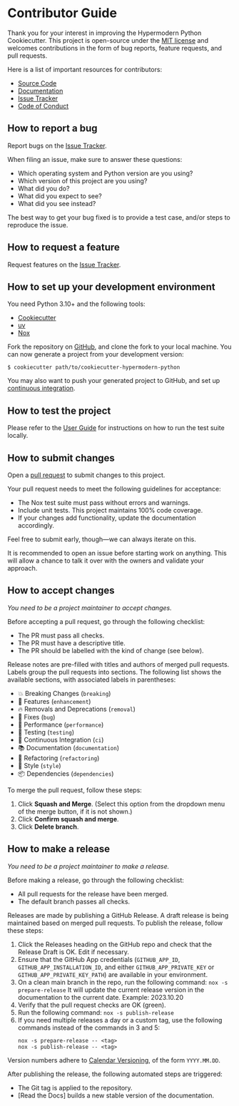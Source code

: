 # Contributor Guide

Thank you for your interest in improving the Hypermodern Python Cookiecutter.
This project is open-source under the [MIT license] and
welcomes contributions in the form of bug reports, feature requests, and pull requests.

Here is a list of important resources for contributors:

- [Source Code]
- [Documentation]
- [Issue Tracker]
- [Code of Conduct]

## How to report a bug

Report bugs on the [Issue Tracker].

When filing an issue, make sure to answer these questions:

- Which operating system and Python version are you using?
- Which version of this project are you using?
- What did you do?
- What did you expect to see?
- What did you see instead?

The best way to get your bug fixed is to provide a test case,
and/or steps to reproduce the issue.

## How to request a feature

Request features on the [Issue Tracker].

## How to set up your development environment

You need Python 3.10+ and the following tools:

- [Cookiecutter]
- [uv]
- [Nox]

Fork the repository on [GitHub],
and clone the fork to your local machine. You can now generate a project
from your development version:

```console
$ cookiecutter path/to/cookiecutter-hypermodern-python
```

You may also want to push your generated project to GitHub,
and set up [continuous integration].

## How to test the project

Please refer to the [User Guide]
for instructions on how to run the test suite locally.

## How to submit changes

Open a [pull request] to submit changes to this project.

Your pull request needs to meet the following guidelines for acceptance:

- The Nox test suite must pass without errors and warnings.
- Include unit tests. This project maintains 100% code coverage.
- If your changes add functionality, update the documentation accordingly.

Feel free to submit early, though—we can always iterate on this.

It is recommended to open an issue before starting work on anything.
This will allow a chance to talk it over with the owners and validate your approach.

## How to accept changes

_You need to be a project maintainer to accept changes._

Before accepting a pull request, go through the following checklist:

- The PR must pass all checks.
- The PR must have a descriptive title.
- The PR should be labelled with the kind of change (see below).

Release notes are pre-filled with titles and authors of merged pull requests.
Labels group the pull requests into sections.
The following list shows the available sections,
with associated labels in parentheses:

- 💥 Breaking Changes (`breaking`)
- 🚀 Features (`enhancement`)
- 🔥 Removals and Deprecations (`removal`)
- 🐞 Fixes (`bug`)
- 🐎 Performance (`performance`)
- 🚨 Testing (`testing`)
- 👷 Continuous Integration (`ci`)
- 📚 Documentation (`documentation`)
- 🔨 Refactoring (`refactoring`)
- 💄 Style (`style`)
- 📦 Dependencies (`dependencies`)

To merge the pull request, follow these steps:

1. Click **Squash and Merge**.
   (Select this option from the dropdown menu of the merge button, if it is not shown.)
2. Click **Confirm squash and merge**.
3. Click **Delete branch**.

## How to make a release

_You need to be a project maintainer to make a release._

Before making a release, go through the following checklist:

- All pull requests for the release have been merged.
- The default branch passes all checks.

Releases are made by publishing a GitHub Release.
A draft release is being maintained based on merged pull requests.
To publish the release, follow these steps:

1. Click the Releases heading on the GitHub repo and check that the Release Draft is
   OK. Edit if necessary.
2. Ensure that the GitHub App credentials (`GITHUB_APP_ID`, `GITHUB_APP_INSTALLATION_ID`,
   and either `GITHUB_APP_PRIVATE_KEY` or `GITHUB_APP_PRIVATE_KEY_PATH`) are available in your environment.
3. On a clean main branch in the repo, run the following command:
   `nox -s prepare-release`
   It will update the current release version in the documentation to the current
   date. Example: 2023.10.20
4. Verify that the pull request checks are OK (green).
5. Run the following command:
   `nox -s publish-release`
6. If you need multiple releases a day or a custom tag, use the following commands
   instead of the commands in 3 and 5:
   ```shell
   nox -s prepare-release -- <tag>
   nox -s publish-release -- <tag>
   ```

Version numbers adhere to [Calendar Versioning],
of the form `YYYY.MM.DD`.

After publishing the release, the following automated steps are triggered:

- The Git tag is applied to the repository.
- [Read the Docs] builds a new stable version of the documentation.

<!-- github-only -->

[calendar versioning]: https://calver.org/
[continuous integration]: docs/quickstart.md#continuous-integration
[cookiecutter]: https://cookiecutter.readthedocs.io/
[documentation]: docs/index.md
[github]: https://github.com/yfukai/yfukai-pypitemplate
[github pages]: https://statisticsnorway.github.io/ssb-pypitemplate/
[issue tracker]: https://github.com/yfukai/yfukai-pypitemplate/issues
[mit license]: https://opensource.org/license/mit/
[nox]: https://nox.thea.codes/
[uv]: https://docs.astral.sh/uv/
[pull request]: https://github.com/yfukai/yfukai-pypitemplate/pulls
[source code]: https://github.com/yfukai/yfukai-pypitemplate
[user guide]: docs/guide.md#how-to-test-your-project


[code of conduct]: CODE_OF_CONDUCT.md
